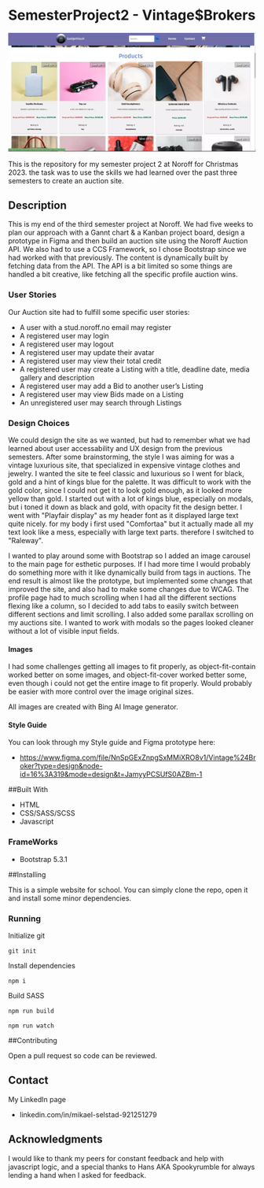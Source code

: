 # SemesterProject2 - Vintage$Brokers

<img src="/images/gadgetvault.webp">

This is the repository for my semester project 2 at Noroff for Christmas 2023. the task was to use the skills we had learned over the past three semesters to create an auction site.

## Description

This is my end of the third semester project at Noroff. We had five weeks to plan our approach with a Gannt chart & a Kanban project board, design a prototype in Figma and then build an auction site using the Noroff Auction API. We also had to use a CCS Framework, so I chose Bootstrap since we had worked with that previously. The content is dynamically built by fetching data from the API. The API is a bit limited so some things are handled a bit creative, like fetching all the specific profile auction wins.

### User Stories

Our Auction site had to fulfill some specific user stories:

- A user with a stud.noroff.no email may register
- A registered user may login
- A registered user may logout
- A registered user may update their avatar
- A registered user may view their total credit
- A registered user may create a Listing with a title, deadline date, media gallery and description
- A registered user may add a Bid to another user’s Listing
- A registered user may view Bids made on a Listing
- An unregistered user may search through Listings

### Design Choices

We could design the site as we wanted, but had to remember what we had learned about user accessability and UX design from the previous semesters.
After some brainstorming, the style I was aiming for was a vintage luxurious site, that specialized in expensive vintage clothes and jewelry. I wanted the site te feel classic and luxurious so I went for black, gold and a hint of kings blue for the palette. It was difficult to work with the gold color, since I could not get it to look gold enough, as it looked more yellow than gold. I started out with a lot of kings blue, especially on modals, but i toned it down as black and gold, with opacity fit the design better. I went with "Playfair display" as my header font as it displayed large text quite nicely. for my body i first used "Comfortaa" but it actually made all my text look like a mess, especially with large text parts. therefore I switched to "Raleway".

I wanted to play around some with Bootstrap so I added an image carousel to the main page for esthetic purposes. If I had more time I would probably do something more with it like dynamically build from tags in auctions. The end result is almost like the prototype, but implemented some changes that improved the site, and also had to make some changes due to WCAG. The profile page had to much scrolling when I had all the different sections flexing like a column, so I decided to add tabs to easily switch between different sections and limit scrolling. I also added some parallax scrolling on my auctions site. I wanted to work with modals so the pages looked cleaner without a lot of visible input fields.

#### Images

I had some challenges getting all images to fit properly, as object-fit-contain worked better on some images, and object-fit-cover worked better some, even though i could not get the entire image to fit properly. Would probably be easier with more control over the image original sizes.

All images are created with Bing AI Image generator.

#### Style Guide

You can look through my Style guide and Figma prototype here:

- https://www.figma.com/file/NnSpGExZnpgSxMMiXRO8v1/Vintage%24Broker?type=design&node-id=16%3A319&mode=design&t=JamyyPCSUfS0AZBm-1

##Built With

- HTML
- CSS/SASS/SCSS
- Javascript

### FrameWorks

- Bootstrap 5.3.1

##Installing

This is a simple website for school. You can simply clone the repo, open it and install some minor dependencies.

### Running

Initialize git

```
git init
```

Install dependencies

```
npm i
```

Build SASS

```
npm run build
```

```
npm run watch
```

##Contributing

Open a pull request so code can be reviewed.

## Contact

My LinkedIn page

- linkedin.com/in/mikael-selstad-921251279

## Acknowledgments

I would like to thank my peers for constant feedback and help with javascript logic, and a special thanks to Hans AKA Spookyrumble for always lending a hand when I asked for feedback.
